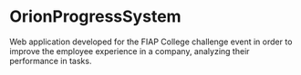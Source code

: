 # OrionProgressSystem
Web application developed for the FIAP College challenge event in order to improve the employee experience in a company, analyzing their performance in tasks.
